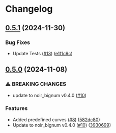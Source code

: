 # Changelog

## [0.5.1](https://github.com/noir-lang/noir_bigcurve/compare/v0.5.0...v0.5.1) (2024-11-30)


### Bug Fixes

* Update Tests ([#13](https://github.com/noir-lang/noir_bigcurve/issues/13)) ([e1f1c9c](https://github.com/noir-lang/noir_bigcurve/commit/e1f1c9c985c29213b17d965266e4f30a67b59766))

## [0.5.0](https://github.com/noir-lang/noir_bigcurve/compare/v0.3.1...v0.5.0) (2024-11-08)


### ⚠ BREAKING CHANGES

* update to noir_bignum v0.4.0 ([#10](https://github.com/noir-lang/noir_bigcurve/issues/10))

### Features

* Added predefined curves ([#8](https://github.com/noir-lang/noir_bigcurve/issues/8)) ([582dc80](https://github.com/noir-lang/noir_bigcurve/commit/582dc808886d146d40aee334bbc200ee858ad747))
* Update to noir_bignum v0.4.0 ([#10](https://github.com/noir-lang/noir_bigcurve/issues/10)) ([3930699](https://github.com/noir-lang/noir_bigcurve/commit/3930699251c55ebc45881536723a44faa3fd15ed))
